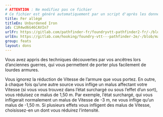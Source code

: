 ```yaml
---
# ATTENTION : Ne modifiez pas ce fichier
# Ce fichier est généré automatiquement par un script d'après les données du module Foundry VTT officiel et de sa traduction
title: Fer allégé
titleEn: Unburdened Iron
id: C1R4wd6G46CAVIn7
urlFr: https://gitlab.com/pathfinder-fr/foundryvtt-pathfinder2-fr/-/blob/master/data/feats/C1R4wd6G46CAVIn7.htm
urlEn: https://gitlab.com/hooking/foundry-vtt---pathfinder-2e/-/blob/master/packs/data/feats.db/unburdened-iron.json
group: feats
layout: dons
---
```

Vous avez appris des techniques découvertes par vos ancêtres lors d’anciennes guerres, qui vous permettent de porter plus facilement de lourdes armures.

Vous ignorez la réduction de Vitesse de l’armure que vous portez. En outre, à chaque fois qu’une autre source vous inflige un malus affectant votre Vitesse (si vous vous trouvez dans l’état surchargé ou sous l’effet d’un sort), vous réduisez ce malus de 1,50 m. Par exemple, l’état surchargé, qui vous infligerait normalement un malus de Vitesse de -3 m, ne vous inflige qu’un malus de -1,50 m. Si plusieurs effets vous infligent des malus de Vitesse, choisissez-en un dont vous réduirez l’intensité.



